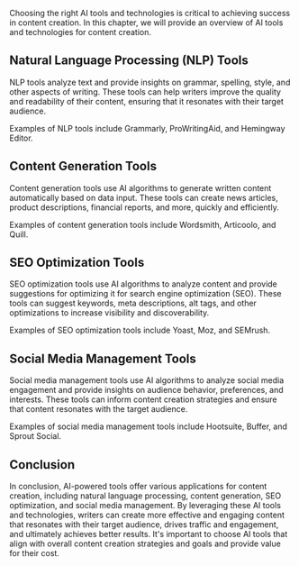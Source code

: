 
Choosing the right AI tools and technologies is critical to achieving success in content creation. In this chapter, we will provide an overview of AI tools and technologies for content creation.

Natural Language Processing (NLP) Tools
---------------------------------------

NLP tools analyze text and provide insights on grammar, spelling, style, and other aspects of writing. These tools can help writers improve the quality and readability of their content, ensuring that it resonates with their target audience.

Examples of NLP tools include Grammarly, ProWritingAid, and Hemingway Editor.

Content Generation Tools
------------------------

Content generation tools use AI algorithms to generate written content automatically based on data input. These tools can create news articles, product descriptions, financial reports, and more, quickly and efficiently.

Examples of content generation tools include Wordsmith, Articoolo, and Quill.

SEO Optimization Tools
----------------------

SEO optimization tools use AI algorithms to analyze content and provide suggestions for optimizing it for search engine optimization (SEO). These tools can suggest keywords, meta descriptions, alt tags, and other optimizations to increase visibility and discoverability.

Examples of SEO optimization tools include Yoast, Moz, and SEMrush.

Social Media Management Tools
-----------------------------

Social media management tools use AI algorithms to analyze social media engagement and provide insights on audience behavior, preferences, and interests. These tools can inform content creation strategies and ensure that content resonates with the target audience.

Examples of social media management tools include Hootsuite, Buffer, and Sprout Social.

Conclusion
----------

In conclusion, AI-powered tools offer various applications for content creation, including natural language processing, content generation, SEO optimization, and social media management. By leveraging these AI tools and technologies, writers can create more effective and engaging content that resonates with their target audience, drives traffic and engagement, and ultimately achieves better results. It's important to choose AI tools that align with overall content creation strategies and goals and provide value for their cost.

